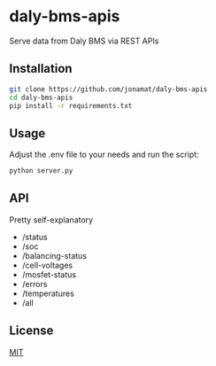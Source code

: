 # daly-bms-apis

Serve data from Daly BMS via REST APIs

## Installation

```bash
git clone https://github.com/jonamat/daly-bms-apis
cd daly-bms-apis
pip install -r requirements.txt
```

## Usage

Adjust the .env file to your needs and run the script:

```bash
python server.py
``` 

## API

Pretty self-explanatory

- /status
- /soc
- /balancing-status
- /cell-voltages
- /mosfet-status
- /errors
- /temperatures
- /all

## License

[MIT](https://choosealicense.com/licenses/mit/)